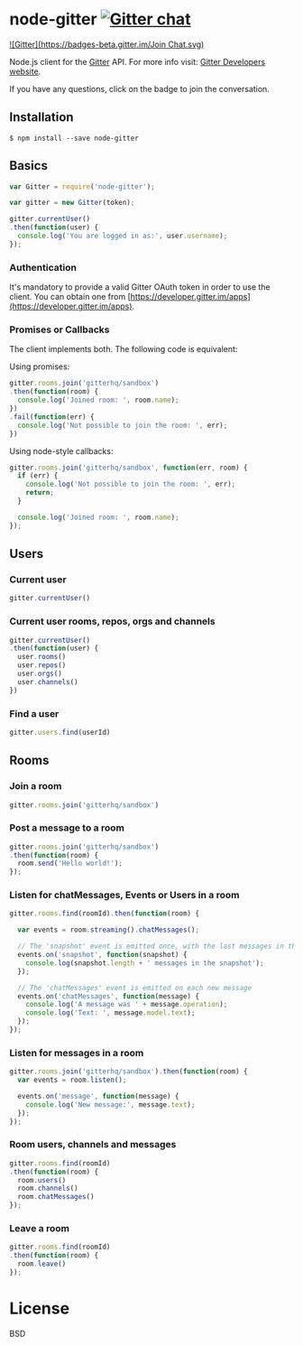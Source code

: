 # node-gitter [![Gitter chat](https://badges.gitter.im/gitterhq/node-gitter.png)](https://gitter.im/gitterhq/node-gitter)
[![Gitter](https://badges-beta.gitter.im/Join Chat.svg)](https://beta.gitter.im/gitterHQ/node-gitter?utm_source=badge&utm_medium=badge&utm_campaign=pr-badge&utm_content=badge)

Node.js client for the [Gitter](https://gitter.im) API. For more info visit: [Gitter Developers website](https://developer.gitter.im).

If you have any questions, click on the badge to join the conversation.

## Installation
```
$ npm install --save node-gitter
```

## Basics

```js
var Gitter = require('node-gitter');

var gitter = new Gitter(token);

gitter.currentUser()
.then(function(user) {
  console.log('You are logged in as:', user.username);
});
```

### Authentication

It's mandatory to provide a valid Gitter OAuth token in order to use the client. You can obtain one from [https://developer.gitter.im/apps](https://developer.gitter.im/apps).

### Promises or Callbacks

The client implements both. The following code is equivalent:

Using promises:

```js
gitter.rooms.join('gitterhq/sandbox')
.then(function(room) {
  console.log('Joined room: ', room.name);
})
.fail(function(err) {
  console.log('Not possible to join the room: ', err);
})
```

Using node-style callbacks:

```js
gitter.rooms.join('gitterhq/sandbox', function(err, room) {
  if (err) {
    console.log('Not possible to join the room: ', err);
    return;
  }

  console.log('Joined room: ', room.name);
});

```

## Users

### Current user
```js
gitter.currentUser()
```

### Current user rooms, repos, orgs and channels
```js
gitter.currentUser()
.then(function(user) {
  user.rooms()
  user.repos()
  user.orgs()
  user.channels()
})
```

### Find a user
```js
gitter.users.find(userId)
```

## Rooms

### Join a room
```js
gitter.rooms.join('gitterhq/sandbox')
```

### Post a message to a room
```js
gitter.rooms.join('gitterhq/sandbox')
.then(function(room) {
  room.send('Hello world!');
});

```

### Listen for chatMessages, Events or Users in a room
```js
gitter.rooms.find(roomId).then(function(room) {

  var events = room.streaming().chatMessages();

  // The 'snapshot' event is emitted once, with the last messages in the room
  events.on('snapshot', function(snapshot) {
    console.log(snapshot.length + ' messages in the snapshot');
  });

  // The 'chatMessages' event is emitted on each new message
  events.on('chatMessages', function(message) {
    console.log('A message was ' + message.operation);
    console.log('Text: ', message.model.text);
  });
});
```


### Listen for messages in a room
```js
gitter.rooms.join('gitterhq/sandbox').then(function(room) {
  var events = room.listen();

  events.on('message', function(message) {
    console.log('New message:', message.text);
  });
});
```

### Room users, channels and messages
```js
gitter.rooms.find(roomId)
.then(function(room) {
  room.users()
  room.channels()
  room.chatMessages()
});
```

### Leave a room
```js
gitter.rooms.find(roomId)
.then(function(room) {
  room.leave()
});
```

# License

BSD
